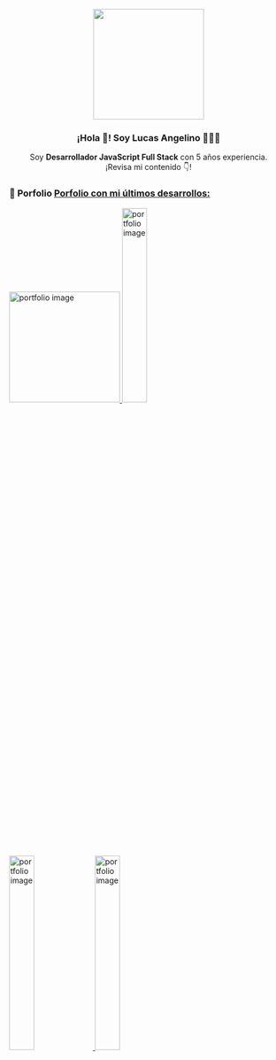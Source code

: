 <p align="center" width="300">
   <img align="center" width="200" src="https://user-images.githubusercontent.com/28304014/164815737-3384f483-095c-463d-94a3-122a699283ef.png" />
   <h3 align="center">¡Hola 👋! Soy Lucas Angelino 👨🏻‍💻</h3>
   <p align="center">Soy <strong>Desarrollador JavaScript Full Stack</strong> con 5 años experiencia.<br />¡Revisa mi contenido 👇!</p>
</p>


### 📝 Porfolio [Porfolio con mi últimos desarrollos:](https://portfolio-five-ashy-90.vercel.app/)

<a href='https://portfolio-five-ashy-90.vercel.app/' target='_blank'>
  <img width='200' height='200' src='https://user-images.githubusercontent.com/28304014/164815941-c93d3dce-ec60-4a51-9eff-bb7ca9fbdf12.jpg' alt='portfolio image' />
</a>

<a href='https://portfolio-five-ashy-90.vercel.app/' target='_blank'>
  <img width='30%' src='https://user-images.githubusercontent.com/28304014/164815949-d1779986-175c-4043-b3d2-096c307c0cd9.jpg' alt='portfolio image' />
</a>

<a href='https://portfolio-five-ashy-90.vercel.app/' target='_blank'>
  <img width='30%' src='https://user-images.githubusercontent.com/28304014/164815957-f8aeef53-5efe-45aa-8a90-46d8cbc9ddb0.png' alt='portfolio image' />
</a>

<a href='https://portfolio-five-ashy-90.vercel.app/' target='_blank'>
  <img width='30%' src='https://user-images.githubusercontent.com/28304014/164815970-aa8ab321-07f0-417d-bdae-500a1e9b200f.PNG' alt='portfolio image' />
</a>
